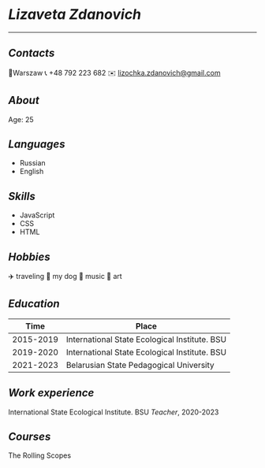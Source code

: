 # ***Lizaveta Zdanovich***
________
## *Contacts*
📍Warszaw
📞 +48 792 223 682
✉️ lizochka.zdanovich@gmail.com
## *About*
 Age: 25
## *Languages*
- Russian
- English
## *Skills*
- JavaScript
- CSS
- HTML
## *Hobbies*
✈️ traveling
🐶 my dog
🎼 music
🎨 art
## *Education*
| Time | Place |
| ------ | ------ |
| 2015-2019 | International State Ecological Institute. BSU|
| 2019-2020 | International State Ecological Institute. BSU|
| 2021-2023 | Belarusian State Pedagogical University|
## *Work experience*
International State Ecological Institute. BSU 
*Teacher*, 2020-2023
## *Courses*
The Rolling Scopes 
